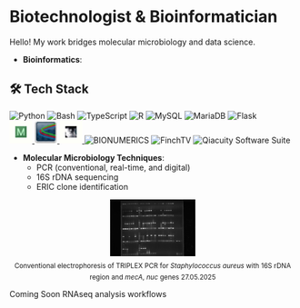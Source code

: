 # Biotechnologist & Bioinformatician
Hello! My work bridges molecular microbiology and data science.

- **Bioinformatics**:
## 🛠️ Tech Stack

<p align="left">
  <!-- Programming Languages -->
  <img src="https://cdn.jsdelivr.net/gh/devicons/devicon/icons/python/python-original.svg" alt="Python" width="40" />
  <img src="https://cdn.jsdelivr.net/gh/devicons/devicon/icons/bash/bash-original.svg" alt="Bash" width="40" />
  <img src="https://cdn.jsdelivr.net/gh/devicons/devicon/icons/typescript/typescript-original.svg" alt="TypeScript" width="40" />
<img src="https://cdn.jsdelivr.net/gh/devicons/devicon/icons/r/r-original.svg" alt="R" width="40" />

  <!-- Databases -->
  <img src="https://cdn.jsdelivr.net/gh/devicons/devicon/icons/mysql/mysql-original.svg" alt="MySQL" width="40" />
  <img src="https://cdn.jsdelivr.net/gh/devicons/devicon/icons/mariadb/mariadb-original.svg" alt="MariaDB" width="40" />

  <!-- Frameworks -->
  <img src="https://cdn.jsdelivr.net/gh/devicons/devicon/icons/flask/flask-original.svg" alt="Flask" width="40" />

</br>

<!-- Bioinformatics Tools -->
<a href="https://www.megasoftware.net/" target="_blank">
<img src="Mega.jpg" alt="MEGA" width="40"/>
</a>

<a href="https://technelysium.com.au/wp/chromas/">  
<img src="Chromas.jpg" alt="Chromas" width="40" />
</a>

<a href="http://tree.bio.ed.ac.uk/software/Figtree/">
<img src="Figtree.jpg" alt="FigTree" width="40" />
</a>

<!-- Custom Bio Tools -->
<img src="assets/bionumerics.png" alt="BIONUMERICS" width="40" />
<img src="assets/finchtv.png" alt="FinchTV" width="40" />
<img src="assets/qiacuity.png" alt="Qiacuity Software Suite" width="60" />

- **Molecular Microbiology Techniques**:
  - PCR (conventional, real-time, and digital)
  - 16S rDNA sequencing
  - ERIC clone identification
   
<p align="center">
  <img src="TRIPLEX POBÓR X 3 PŁYTKA 27.05.2025.jpg" alt="TRIPLEX PCR with 16S rDNA region and <i>mecA</i>, <i>nuc</i> genes  27.05.2025" width="150"/><br/>
  <sub>Conventional electrophoresis of TRIPLEX PCR for <i>Staphylococcus aureus</i> with 16S rDNA region and <i>mecA</i>, <i>nuc</i> genes  27.05.2025</sub>
</p>

<h>Coming Soon</h>
RNAseq analysis workflows
